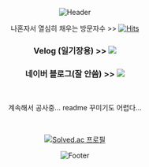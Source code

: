 
<div align="center">
 
 
![Header](https://capsule-render.vercel.app/api?type=waving&color=gradient&height=200&section=header&text=Machi107's%20Github&fontSize=40&animation=fadeIn&fontAlignY=40)


나혼자서 열심히 채우는 방문자수 >> [![Hits](https://hits.seeyoufarm.com/api/count/incr/badge.svg?url=https%3A%2F%2Fgithub.com%2Fmachi107%2F&count_bg=%23000000&title_bg=%23FABD00&icon=github.svg&icon_color=%23080000&title=Counter&edge_flat=false)](https://hits.seeyoufarm.com)
 
<h3>Velog (일기장용) >>   <a href="https://velog.io/@machi107"><img src="https://img.shields.io/badge/Machi107-Velog-FF00FF?s?style=for-the-badge&logo=appveyor&logo=Blogger&logoColor=white"/></a></h3>

<h3>네이버 블로그(잘 안씀) >>  <a href="https://blog.naver.com/machi107"><img src="https://img.shields.io/badge/Machi107-Blog-008000?s?style=for-the-badge&logo=appveyor&logo=Blogger&logoColor=white"/></a></h3>
 
 <br>
 
 계속해서 공사중... readme 꾸미기도 어렵다...
  
 <br>
  
 [![Solved.ac 프로필](http://mazassumnida.wtf/api/v2/generate_badge?boj=bd2646)](https://solved.ac/bd2646)




![Footer](https://capsule-render.vercel.app/api?type=waving&color=gradient&height=150&section=footer)
</div>

